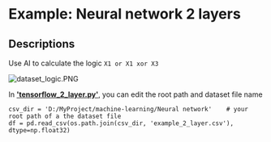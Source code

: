 # Example: Neural network 2 layers
## Descriptions

Use AI to calculate the logic `X1 or X1 xor X3`

![dataset_logic.PNG](images/dataset_logic.PNG)

In [__'tensorflow_2_layer.py'__](tensorflow_2_layer.py), you can edit the root path and dataset file name

```
csv_dir = 'D:/MyProject/machine-learning/Neural network' 	# your root path of a the dataset file		
df = pd.read_csv(os.path.join(csv_dir, 'example_2_layer.csv'), dtype=np.float32) 
```
